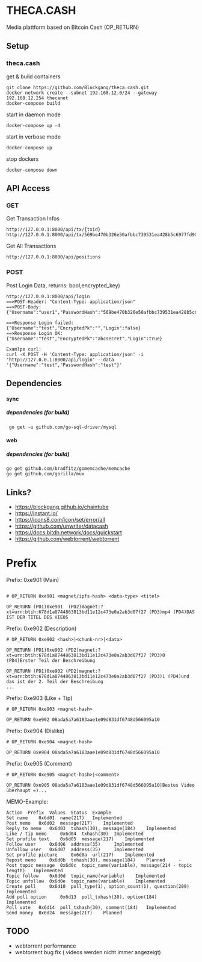 # THECA.CASH
Media plattform based on Bitcoin Cash (OP_RETURN)

## Setup

### theca.cash
get & build containers
```
git clone https://github.com/Blockgang/theca.cash.git
docker network create --subnet 192.168.12.0/24 --gateway 192.168.12.254 thecanet
docker-compose build
```
start in daemon mode
```
docker-compose up -d
```
start in verbose mode
```
docker-compose up
```

stop dockers
```
docker-compose down
```


## API Access
### GET ###
Get Transaction Infos
```
http://127.0.0.1:8000/api/tx/{txid}
http://127.0.0.1:8000/api/tx/569be470b326e50afbbc739531ea428b5c6977fd900091e3a8faeaf90b85140b
```
Get All Transactions
```
http://127.0.0.1:8000/api/positions
```
### POST ###
Post Login Data, returns: bool,encrypted_key)
```
http://127.0.0.1:8000/api/login
==>POST-Header: "Content-Type: application/json"
==>POST-Body: {"Username":"user1","PasswordHash":"569be470b326e50afbbc739531ea428b5c6"}

==>Response Login failed: {"Username":"test","EncryptedPk":"","Login":false}
==>Response Login OK: {"Username":"test","EncryptedPk":"abcsecret","Login":true}

Examlpe curl:
curl -X POST -H 'Content-Type: application/json' -i 'http://127.0.0.1:8000/api/login' --data '{"Username":"test","PasswordHash":"test"}'
```
## Dependencies
#### sync
##### dependencies (for build)
```
 go get -u github.com/go-sql-driver/mysql
```

#### web
##### dependencies (for build)
```
go get github.com/bradfitz/gomemcache/memcache
go get github.com/gorilla/mux
```

## Links?
* https://blockgang.github.io/chaintube
* https://instant.io/
* https://icons8.com/icon/set/error/all
* https://github.com/unwriter/datacash
* https://docs.bitdb.network/docs/quickstart
* https://github.com/webtorrent/webtorrent

# Prefix

Prefix: 0xe901 (Main)
```

# OP_RETURN 0xe901 <magnet/ipfs-hash> <data-type> <titel>

OP_RETURN (PD1)0xe901  (PD2)magnet:?xt=urn:btih:678d1a0744863813bd11e12c473e0a2ab3d07f27 (PD3)mp4 (PD4)DAS IST DER TITEL DES VIEOS

```

Prefix: 0xe902 (Description)
```
# OP_RETURN 0xe902 <hash>|<chunk-nr>|<data>

OP_RETURN (PD1)0xe902 (PD2)magnet:?xt=urn:btih:678d1a0744863813bd11e12c473e0a2ab3d07f27 (PD3)0 (PD4)Erster Teil der Beschreibung

OP_RETURN (PD1)0xe902 (PD2)magnet:?xt=urn:btih:678d1a0744863813bd11e12c473e0a2ab3d07f27 (PD3)1 (PD4)und das ist der 2. Teil der Beschreibung
...
```

Prefix: 0xe903 (Like + Tip)
```
# OP_RETURN 0xe903 <magnet-hash>

OP_RETURN 0xe902 08ada5a7a6183aae1e09d831df6748d566095a10
```

Prefix: 0xe904 (Dislike)
```
# OP_RETURN 0xe904 <magnet-hash>

OP_RETURN 0xe904 08ada5a7a6183aae1e09d831df6748d566095a10
```

Prefix: 0xe905 (Comment)
```
# OP_RETURN 0xe905 <magnet-hash>|<comment>

OP_RETURN 0xe905 08ada5a7a6183aae1e09d831df6748d566095a10|Bestes Video überhaupt =)...
```

MEMO-Example:
```
Action 	Prefix 	Values 	Status 	Example
Set name 	0x6d01 	name(217) 	Implemented 	
Post memo 	0x6d02 	message(217) 	Implemented 	
Reply to memo 	0x6d03 	txhash(30), message(184) 	Implemented 	
Like / tip memo 	0x6d04 	txhash(30) 	Implemented 	
Set profile text 	0x6d05 	message(217) 	Implemented 	
Follow user 	0x6d06 	address(35) 	Implemented 	
Unfollow user 	0x6d07 	address(35) 	Implemented 	
Set profile picture 	0x6d0a 	url(217) 	Implemented 	
Repost memo 	0x6d0b 	txhash(30), message(184) 	Planned 	-
Post topic message 	0x6d0c 	topic_name(variable), message(214 - topic length) 	Implemented 	
Topic follow 	0x6d0d 	topic_name(variable) 	Implemented 	
Topic unfollow 	0x6d0e 	topic_name(variable) 	Implemented 	
Create poll 	0x6d10 	poll_type(1), option_count(1), question(209) 	Implemented 	
Add poll option 	0x6d13 	poll_txhash(30), option(184) 	Implemented 	
Poll vote 	0x6d14 	poll_txhash(30), comment(184) 	Implemented 	
Send money 	0x6d24 	message(217) 	Planned
```

## TODO

* webtorrent performance
* webtorrent bug fix ( videos werden nicht immer angezeigt)
